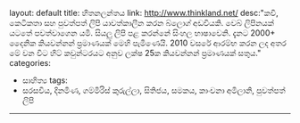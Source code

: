 layout: default
title: හිතනලන්තය
link: http://www.thinkland.net/
desc:"කවි, කෙටිකතා සහ පුවත්පත් ලිපි යාවත්කාලීන කරන බ්ලොග් අඩවියකි. වෙබ් ලිපිනයක් යටතේ පවත්වාගෙන යමි. සියලු ලිපි පළ කරන්නේ සිංහල භාෂාවෙනි. දැනට 2000+ දෛනික කියවන්නන් ප්‍රමාණයක් මෙහි පැමිණෙයි. 2010 වසරේ ආරම්භ කරන ලද අතර මේ වන විට හිට් කවුන්ටරයට අනුව ලක්ෂ 25ක කියවන්නන් ප්‍රමාණයක් සතුය."
categories:
- සාහිත්‍ය 
tags:
- සරසවිය, දිනමිණ, ගම්මිරිස් කුරුල්ලා, සිතිජය, සමකය, කාංචනා අමිලානි, පුවත්පත් ලිපි
---